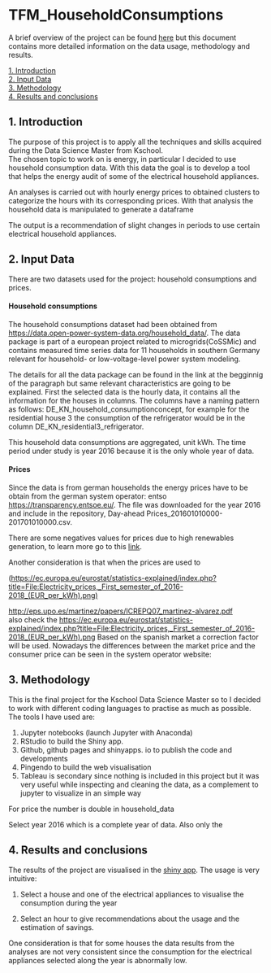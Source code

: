 # TFM_HouseholdConsumptions
A brief overview of the project can be found [here](https://aroagm.github.io/) but this document contains more detailed information on the data usage, methodology and results.

[1. Introduction](#1._Introduction) <br>
[2. Input Data](#2._Input_Data) <br>
[3. Methodology](#3._Methodology) <br>
[4. Results and conclusions](#4._Results_and_conclusions)

## 1. Introduction
The purpose of this project is to apply all the techniques and skills acquired during the Data Science Master from Kschool.  
The chosen topic to work on is energy, in particular I decided to use household consumption data. With this data the goal is to develop a tool that helps the energy audit of some of the electrical household appliances.

An analyses is carried out with hourly energy prices to obtained clusters to categorize the hours with its corresponding prices. With that analysis the household data is manipulated to generate a dataframe 

The output is a recommendation of slight changes in periods to use certain electrical household appliances.

## 2. Input Data

There are two datasets used for the project: household consumptions and  prices. 

#### Household consumptions

The household consumptions dataset had been obtained from https://data.open-power-system-data.org/household_data/. The data package is part of a european project related to microgrids(CoSSMic) and contains measured time series data for 11 households in southern Germany relevant for household- or low-voltage-level power system modeling. 

The details for all the data package can be found in the link at the begginnig of the paragraph but same relevant characteristics are going to be explained. First the selected data is the hourly data, it contains all the information for the houses in columns. The columns have a naming pattern as follows: DE_KN_household_consumptionconcept, for example for the residential house 3 the consumption of the refrigerator would be in the column DE_KN_residential3_refrigerator. 

This household data consumptions are aggregated, unit kWh. The time period under study is year 2016 because it is the only whole year of data. 

#### Prices

Since the data is from german households the energy prices have to be obtain from the german system operator: entso https://transparency.entsoe.eu/. The file was downloaded for the year 2016 and include in the repository, Day-ahead Prices_201601010000-201701010000.csv. 

There are some negatives values for prices due to high renewables generation, to learn more go to this [link](https://www.cleanenergywire.org/factsheets/why-power-prices-turn-negative).

Another consideration is that when the prices are used to 


(https://ec.europa.eu/eurostat/statistics-explained/index.php?title=File:Electricity_prices,_First_semester_of_2016-2018_(EUR_per_kWh).png)

http://eps.upo.es/martinez/papers/ICREPQ07_martinez-alvarez.pdf
<br>
also check the https://ec.europa.eu/eurostat/statistics-explained/index.php?title=File:Electricity_prices,_First_semester_of_2016-2018_(EUR_per_kWh).png
Based on the spanish market a correction factor will be used. Nowadays the differences between the market price and the consumer price can be seen in the system operator website:
## 3. Methodology
This is the final project for the Kschool Data Science Master so to I decided to work with different coding languages to practise as much as possible. The tools I have used are:

1. Jupyter notebooks (launch Jupyter with Anaconda)
2. RStudio to build the Shiny app.
3. Github, github pages and shinyapps. io to publish the code and developments
4. Pingendo to build the web visualisation
5. Tableau is secondary since nothing is included in this project but it was very useful while inspecting and cleaning the data, as a complement to jupyter to visualize in an simple way 

For price the number is double in household_data

Select year 2016 which is a complete year of data. Also only the 
## 4. Results and conclusions
The results of the project are visualised in the [shiny app](https://aroagm.shinyapps.io/Household_consum/). The usage is very intuitive:

 1. Select a house and one of the electrical appliances to visualise the consumption during the year

 2. Select an hour to give recommendations about the usage and the estimation of savings.

One consideration is that for some houses the data results from the analyses are not very consistent since the consumption for the electrical appliances selected along the year is abnormally low.
